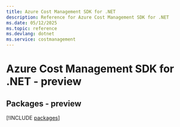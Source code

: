 ```yaml
---
title: Azure Cost Management SDK for .NET
description: Reference for Azure Cost Management SDK for .NET
ms.date: 05/12/2025
ms.topic: reference
ms.devlang: dotnet
ms.service: costmanagement
---
```

# Azure Cost Management SDK for .NET - preview
## Packages - preview
[!INCLUDE [packages](cost-management-index.md)]